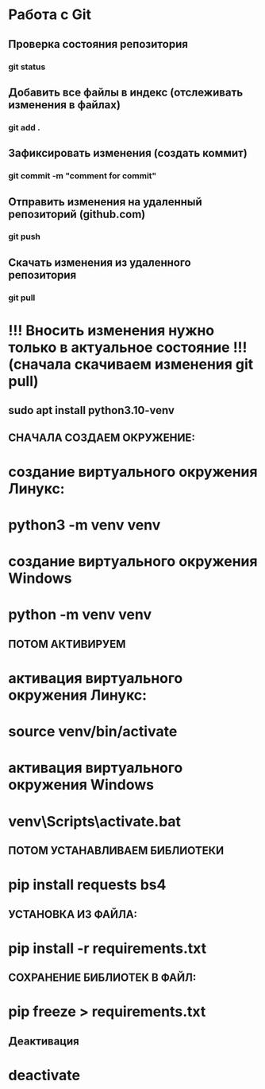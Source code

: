 # Работа с Git

## Проверка состояния репозитория
### git status

## Добавить все файлы в индекс (отслеживать изменения в файлах)
### git add .

## Зафиксировать изменения (создать коммит)
### git commit -m "comment for commit"

## Отправить изменения на удаленный репозиторий (github.com)
### git push

## Скачать изменения из удаленного репозитория
### git pull

# !!! Вносить изменения нужно только в актуальное состояние !!! (сначала скачиваем изменения git pull)


## sudo apt install python3.10-venv


## СНАЧАЛА СОЗДАЕМ ОКРУЖЕНИЕ:
# создание виртуального окружения Линукс:
# python3 -m venv venv

# создание виртуального окружения Windows
# python -m venv venv

## ПОТОМ АКТИВИРУЕМ
# активация виртуального окружения Линукс:
# source venv/bin/activate

# активация виртуального окружения Windows
# venv\Scripts\activate.bat

## ПОТОМ УСТАНАВЛИВАЕМ БИБЛИОТЕКИ
# pip install requests bs4

## УСТАНОВКА ИЗ ФАЙЛА:
# pip install -r requirements.txt

## СОХРАНЕНИЕ БИБЛИОТЕК В ФАЙЛ:
# pip freeze > requirements.txt

## Деактивация
# deactivate
